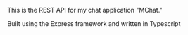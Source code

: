 This is the REST API for my chat application "MChat." 

Built using the Express framework and written in Typescript
